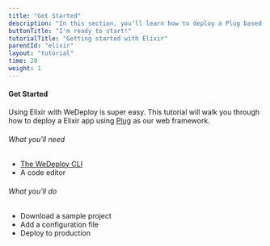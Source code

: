```yaml
---
title: "Get Started"
description: "In this section, you'll learn how to deploy a Plug based application using Elixir."
buttonTitle: "I'm ready to start!"
tutorialTitle: "Getting started with Elixir"
parentId: "elixir"
layout: "tutorial"
time: 20
weight: 1
---
```


#### Get Started

Using Elixir with WeDeploy is super easy. This tutorial will walk you through how to deploy a Elixir app using [Plug](https://github.com/elixir-plug/plug) as our web framework.

###### What you'll need

<ul class="checklist">
  <li><a href="https://wedeploy.com/docs/intro/using-the-command-line/" target="_blank">The WeDeploy CLI</a></li>
  <li>A code editor</li>
</ul>

###### What you'll do

<ul class="checklist">
  <li>Download a sample project</li>
  <li>Add a configuration file</li>
  <li>Deploy to production</li>
</ul>

